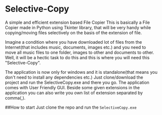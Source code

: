 # Selective-Copy
A simple and efficient extension based File Copier
This is basically a File Copier made in Python using Tkinter library, that will be very handy while copying/moving files selectively on the basis of the extension of file.

Imagine a condition where you have downloaded lot of files from the Internet(that includes music, documents, images etc.) and you need to move all music files to one folder, images to other and documents to other. Well, it will be a hectic task to do this and this is where you will need this "Selective-Copy".

The application is now only for windows and it is standalone(that means you don't need to install any dependencies etc.) Just clone/download the project and run the SelectiveCopy.exe and there you go. The application comes with User Friendly GUI. Beside some given extensions in the application you can also write you own list of extension separated by comma(,).

##How to start
Just clone the repo and run the `SelectiveCopy.exe`

